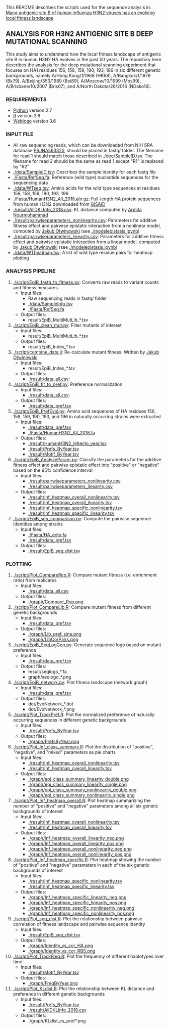 This README describes the scripts used for the sequence analysis in:   
[Major antigenic site B of human influenza H3N2 viruses has an evolving local fitness landscape](https://www.nature.com/articles/s41467-020-15102-5)

## ANALYSIS FOR H3N2 ANTIGENIC SITE B DEEP MUTATIONAL SCANNING
This study aims to understand how the local fitness landscape of antigenic site B in human H3N2 HA evolves in the past 50 years. The repository here describes the analysis for the deep mutational scanning experiment that focuses on HA1 residues 156, 158, 159, 190, 193, 196 in six different genetic backgrounds, namely A/Hong Kong/1/1968 (HK68), A/Bangkok/1/1979 (Bk79), A/Beijing/353/1989 (Bei89), A/Moscow/10/1999 (Mos99), A/Brisbane/10/2007 (Bris07), and A/North Dakota/26/2016 (NDako16). 

### REQUIREMENTS
* [Python](https://www.python.org/) version 2.7
* [R](https://www.r-project.org/) version 3.6
* [Weblogo](https://weblogo.berkeley.edu) version 3.6

### INPUT FILE
* All raw sequencing reads, which can be downloaded from NIH SRA database [PRJNA563320](https://www.ncbi.nlm.nih.gov/bioproject/PRJNA563320), should be placed in fastq/ folder. The filename for read 1 should match those described in [./doc/SampleID.tsv](./doc/SampleID.tsv). The filename for read 2 should be the same as read 1 except "R1" is replaced by "R2"
* [./data/SampleID.tsv](./data/SampleID.tsv): Describes the sample identity for each fastq file
* [./Fasta/RefSeq.fa](./Fasta/RefSeq.fa): Reference (wild type) nucleotide sequences for the sequencing data
* [./data/WTseq.tsv](./data/WTseq.tsv): Amino acids for the wild type sequences at residues 156, 158, 159, 190, 193, 196
* [./Fasta/HumanH3N2\_All\_2018.aln.gz](./Fasta/HumanH3N2\_All\_2018.aln.gz): Full-length HA protein sequences from human H3N2 downloaded from [GISAID](https://www.gisaid.org/)
* [./result/AllDKLInfo_2018.csv](./result/AllDKLInfo_2018.csv): KL distance computed by [Armita Nourmohammad](https://phys.washington.edu/people/armita-nourmohammad)
* [./result/pairwiseparameters_nonlinearity.csv](./result/pairwiseparameters_nonlinearity.csv): Parameters for additive fitness effect and pairwise epistatic interaction from a nonlinear model, computed by [Jakub Otwinowski](https://github.com/jotwin) (see [./modelepistasis.ipynb](./modelepistasis.ipynb))
* [./result/pairwiseparameters_linearity.csv](./result/pairwiseparameters_linearity.csv): Parameters for additive fitness effect and pairwise epistatic interaction from a linear model, computed by [Jakub Otwinowski](https://github.com/jotwin) (see [./modelepistasis.ipynb](./modelepistasis.ipynb))
* [./data/WTheatmap.tsv](./data/WTheatmap.tsv): A list of wild type residue pairs for heatmap plotting

### ANALYSIS PIPELINE
1. [./script/EpiB\_fastq\_to\_fitness.py](./script/EpiB_fastq_to_fitness.py): Converts raw reads to variant counts and fitness measures.
    - Input files:
      - Raw sequencing reads in fastq/ folder
      - [./data/SampleInfo.tsv](./data/SampleInfo.tsv)
      - [./Fasta/RefSeq.fa](./Fasta/RefSeq.fa)
    - Output files:
      - result/EpiB\_MultiMutLib\_\*.tsv
2. [./script/EpiB\_clean\_mut.py](./script/EpiB\_clean\_mut.py): Filter mutants of interest
    - Input files:
      - result/EpiB\_MultiMutLib\_\*.tsv
    - Output files:
      - result/EpiB\_Index\_\*.tsv
3. [./script/combine\_data.jl](./script/combine\_data.jl): Re-calculate mutant fitness. Written by [Jakub Otwinowski](https://github.com/jotwin)
    - Input files:
      - result/EpiB\_Index\_\*.tsv
    - Output files: 
      - [./result/data\_all.csv](./result/data\_all.csv):
4. [./script/EpiB\_fit\_to\_pref.py](./script/EpiB\_fit\_to\_pref.py): Preference normalization
    - Input files:
      - [./result/data\_all.csv](./result/data\_all.csv):
    - Output files:
      - [./result/data\_pref.tsv](./result/data\_pref.tsv)
5. [./script/EpiB\_PrefEvol.py](./script/EpiB\_PrefEvol.py): Amino acid sequences of HA residues 156, 158, 159, 190, 193, and 196 in naturally occurring strains were extracted
    - Input files:
      - [./result/data\_pref.tsv](./result/data\_pref.tsv)
      - [./Fasta/HumanH3N2\_All\_2018.fa](./Fasta/HumanH3N2\_All\_2018.fa)
    - Output files:
      - [./result/HumanH3N2_HAecto_year.tsv](./result/HumanH3N2_HAecto_year.tsv)
      - [./result/Prefs\_ByYear.tsv](./result/Prefs\_ByYear.tsv)
      - [./result/Motif\_ByYear.tsv](./result/Motif\_ByYear.tsv)
6. [./script/EpiB_AnalyzeParam.py](./script/EpiB_AnalyzeParam.py): Classify the parameters for the additive fitness effect and pairwise epistatic effect into "positive" or "negative" based on the 95% confidence interval
    - Input files:
      - [./result/pairwiseparameters_nonlinearity.csv](./result/pairwiseparameters_nonlinearity.csv)
      - [./result/pairwiseparameters_linearity.csv](./result/pairwiseparameters_linearity.csv)
    - Output files:
      - [./result/Inf_heatmap_overall_nonlinearity.tsv](./result/Inf_heatmap_overall_nonlinearity.tsv)
      - [./result/Inf_heatmap_overall_linearity.tsv](./result/Inf_heatmap_overall_linearity.tsv)
      - [./result/Inf_heatmap_specific_nonlinearity.tsv](./result/Inf_heatmap_specific_nonlinearity.tsv)
      - [./result/Inf_heatmap_specific_linearity.tsv](./result/Inf_heatmap_specific_linearity.tsv)
7. [./script/EpiB\_seq\_comparison.py](./script/EpiB\_seq\_comparison.py): Compute the pairwise sequence identities among strains
    - Input files:
      - [./Fasta/HA_ecto.fa](./Fasta/HA_ecto.fa)
      - [./result/data\_pref.tsv](./result/data\_pref.tsv)
    - Output files:
      - [./result/EpiB_seq_dist.tsv](./result/EpiB_seq_dist.tsv)

### PLOTTING
1. [./script/Plot\_CompareRep.R](./script/Plot\_CompareRep.R): Compare mutant fitness (i.e. enrichment ratio) from replicates
    - Input files:
      - [./result/data\_all.csv](./result/data\_all.csv)
    - Output files:
      - [./graph/Compare\_Rep.png](./graph/Compare\_Rep.png)
2. [./script/Plot\_CompareLib.R](./script/Plot\_CompareLib.R): Compare mutant fitness from different genetic backgrounds
    - Input files:
      - [./result/data\_pref.tsv](./result/data\_pref.tsv)
    - Output files:
      - [./graph/Lib\_pref\_sina.png](./graph/Lib\_pref\_sina.png)
      - [./graph/LibCorPairs.png](./graph/LibCorPairs.png)
3. [./script/EpiB\_SeqLogGen.py](./script/EpiB\_SeqLogGen.py): Generate sequence logo based on mutant preference
    - Input files:
      - [./result/data\_pref.tsv](./result/data\_pref.tsv)
    - Output files:
      - result/seqlogo\_\*.fa
      - graph/seqlogo\_\*.png
4. [./script/EpiB\_network.py](./script/EpiB\_network.py): Plot fitness landscape (network graph)
    - Input files:
      - [./result/data\_pref.tsv](./result/data\_pref.tsv)
    - Output files:
      - dot/EvoNetwork\_*.dot
      - dot/EvoNetwork\_*.png
5. [./script/Plot\_TrackPref.R](./script/Plot\_TrackPref.R): Plot the normalized preference of naturally occurring sequences in different genetic backgrounds
    - Input files:
      - [./result/Prefs\_ByYear.tsv](./result/Prefs\_ByYear.tsv)
    - Output files:
      - [./graph/PrefsByYear.png](./graph/PrefsByYear.png)
6. [./script/Plot_Inf_class_summary.R](./script/Plot_Inf_class_summary.R): Plot the distribution of "positive", "negative", and "mixed" parameters as pie charts
    - Input files:
      - [./result/Inf_heatmap_overall_nonlinearity.tsv](./result/Inf_heatmap_overall_nonlinearity.tsv)
      - [./result/Inf_heatmap_overall_linearity.tsv](./result/Inf_heatmap_overall_linearity.tsv)
    - Output files:
      - [./graph/epi_class_summary_linearity_double.png](./graph/epi_class_summary_linearity_double.png)
      - [./graph/epi_class_summary_linearity_single.png](./graph/epi_class_summary_linearity_single.png)
      - [./graph/epi_class_summary_nonlinearity_double.png](./graph/epi_class_summary_nonlinearity_double.png)
      - [./graph/epi_class_summary_nonlinearity_single.png](./graph/epi_class_summary_nonlinearity_single.png)
7. [./script/Plot_Inf_heatmap_overall.R](./script/Plot_Inf_heatmap_overall.R): Plot heatmap summarizing the number of "positive" and "negative" parameters among all six genetic backgrounds of interest
    - Input files:
      - [./result/Inf_heatmap_overall_nonlinearity.tsv](./result/Inf_heatmap_overall_nonlinearity.tsv)
      - [./result/Inf_heatmap_overall_linearity.tsv](./result/Inf_heatmap_overall_linearity.tsv)
    - Output files:
      - [./graph/Inf_heatmap_overall_linearity_neg.png](./graph/Inf_heatmap_overall_linearity_neg.png)
      - [./graph/Inf_heatmap_overall_linearity_pos.png](./graph/Inf_heatmap_overall_linearity_pos.png)
      - [./graph/Inf_heatmap_overall_nonlinearity_neg.png](./graph/Inf_heatmap_overall_nonlinearity_neg.png)
      - [./graph/Inf_heatmap_overall_nonlinearity_pos.png](./graph/Inf_heatmap_overall_nonlinearity_pos.png)
8. [./script/Plot_Inf_heatmap_specific.R](./script/Plot_Inf_heatmap_specific.R): Plot heatmap showing the number of "positive" and "negative" parameters in each of the six genetic backgrounds of interest
    - Input files:
      - [./result/Inf_heatmap_specific_nonlinearity.tsv](./result/Inf_heatmap_specific_nonlinearity.tsv)
      - [./result/Inf_heatmap_specific_linearity.tsv](./result/Inf_heatmap_specific_linearity.tsv)
    - Output files:
      - [./graph/Inf_heatmap_specific_linearity_neg.png](./graph/Inf_heatmap_specific_linearity_neg.png)
      - [./graph/Inf_heatmap_specific_linearity_pos.png](./graph/Inf_heatmap_specific_linearity_pos.png)
      - [./graph/Inf_heatmap_specific_nonlinearity_neg.png](./graph/Inf_heatmap_specific_nonlinearity_neg.png)
      - [./graph/Inf_heatmap_specific_nonlinearity_pos.png](./graph/Inf_heatmap_specific_nonlinearity_pos.png)
9. [./script/Plot_seq_dist.R](./script/Plot_seq_dist.R): Plot the relationship between pairwise correlation of fitness landscape and pairwise sequence identity
    - Input files:
      - [./result/EpiB_seq_dist.tsv](./result/EpiB_seq_dist.tsv)
    - Output files:
      - [./graph/Identity_vs_cor_HA.png](./graph/Identity_vs_cor_HA.png)
      - [./graph/Identity_vs_cor_RBS.png](./graph/Identity_vs_cor_RBS.png)
10. [./script/Plot_TrackFreq.R](./script/Plot_TrackFreq.R): Plot the frequency of different haplotypes over time
    - Input files:
      - [./result/Motif_ByYear.tsv](./result/Motif_ByYear.tsv)
    - Output files:
      - [./graph/FreqByYear.png](./graph/FreqByYear.png)
11. [./script/Plot_KLdist.R](script/Plot_KLdist.R): Plot the relationship between KL distance and preference in different genetic backgrounds
    - Input files:
      - [./result/Prefs\_ByYear.tsv](./result/Prefs\_ByYear.tsv)
      - [./result/AllDKLInfo_2018.csv](./result/AllDKLInfo_2018.csv)
    - Output files:
      - ./graph/KLdist_vs_pref\*.png
